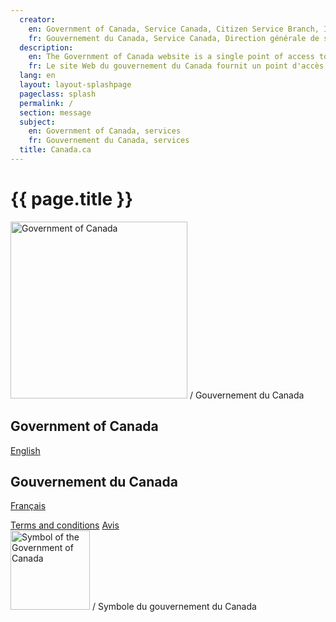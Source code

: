 ```yaml
---
  creator:
    en: Government of Canada, Service Canada, Citizen Service Branch, Integrated Channel Management, Web Strategies and Product Management
    fr: Gouvernement du Canada, Service Canada, Direction générale de service aux citoyens, Gestion intégrée des modes de service, Gestion des stratégies et produits Web
  description:
    en: The Government of Canada website is a single point of access to all programs, services, departments, ministries and organizations of the Government of Canada.
    fr: Le site Web du gouvernement du Canada fournit un point d'accès complet à tous les programmes, services, départements, ministères et organismes du gouvernement du Canada.
  lang: en
  layout: layout-splashpage
  pageclass: splash
  permalink: /
  section: message
  subject:
    en: Government of Canada, services
    fr: Gouvernement du Canada, services
  title: Canada.ca
---
```

<div class="sp-hb">
	<div class="sp-bx col-xs-12">
		<h1 property="name" class="wb-inv">{{ page.title }}</h1>
		<div class="row">
			<div class="col-xs-11 col-md-8" property="publisher" resource="#wb-publisher" typeof="GovernmentOrganization">
				<img src="https://wet-boew.github.io/themes-dist/GCWeb/assets/sig-spl.svg" width="283" alt="Government of Canada" property="logo" /><span class="wb-inv"> / <span lang="fr">Gouvernement du Canada</span></span>
				<meta property="name" content="Government of Canada" />
				<meta property="areaServed" typeOf="Country" content="Canada" />
			</div>
		</div>
		<div class="row">
			<section class="col-xs-6 text-right">
				<h2 class="wb-inv">Government of Canada</h2>
				<p><a href="./en/index.html" class="btn btn-primary">English</a></p>
			</section>
			<section class="col-xs-6" lang="fr">
				<h2 class="wb-inv">Gouvernement du Canada</h2>
				<p><a href="./fr/index.html" class="btn btn-primary">Français</a></p>
			</section>
		</div>
	</div>
	<div class="sp-bx-bt col-xs-12">
		<div class="row">
			<div class="col-xs-7 col-md-8">
				<a href="https://www.canada.ca/en/transparency/terms.html" class="sp-lk">Terms and conditions</a> <span class="glyphicon glyphicon-asterisk"></span> <a href="https://www.canada.ca/fr/transparence/avis.html" class="sp-lk" lang="fr">Avis</a>
			</div>
			<div class="col-xs-5 col-md-4 text-right mrgn-bttm-md">
				<img src="https://wet-boew.github.io/themes-dist/GCWeb/assets/wmms-spl.svg" width="127" alt="Symbol of the Government of Canada" /><span class="wb-inv"> / <span lang="fr">Symbole du gouvernement du Canada</span></span>
			</div>
		</div>
	</div>
</div>